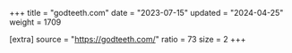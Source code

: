+++
title = "godteeth.com"
date = "2023-07-15"
updated = "2024-04-25"
weight = 1709

[extra]
source = "https://godteeth.com/"
ratio = 73
size = 2
+++
